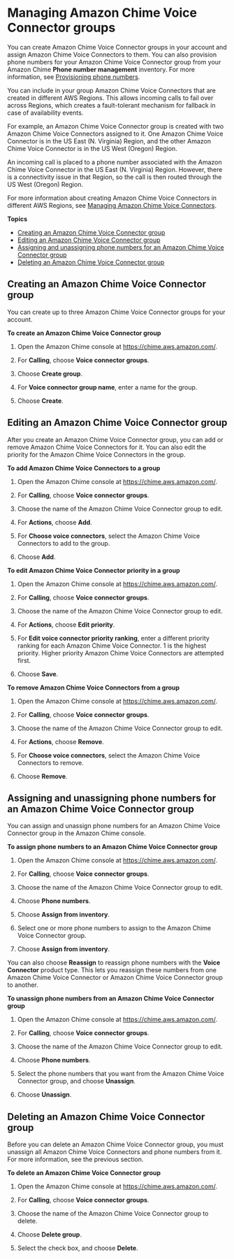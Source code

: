 # Managing Amazon Chime Voice Connector groups<a name="voice-connector-groups"></a>

You can create Amazon Chime Voice Connector groups in your account and assign Amazon Chime Voice Connectors to them\. You can also provision phone numbers for your Amazon Chime Voice Connector group from your Amazon Chime **Phone number management** inventory\. For more information, see [Provisioning phone numbers](provision-phone.md)\.

You can include in your group Amazon Chime Voice Connectors that are created in different AWS Regions\. This allows incoming calls to fail over across Regions, which creates a fault\-tolerant mechanism for fallback in case of availability events\.

For example, an Amazon Chime Voice Connector group is created with two Amazon Chime Voice Connectors assigned to it\. One Amazon Chime Voice Connector is in the US East \(N\. Virginia\) Region, and the other Amazon Chime Voice Connector is in the US West \(Oregon\) Region\.

An incoming call is placed to a phone number associated with the Amazon Chime Voice Connector in the US East \(N\. Virginia\) Region\. However, there is a connectivity issue in that Region, so the call is then routed through the US West \(Oregon\) Region\.

For more information about creating Amazon Chime Voice Connectors in different AWS Regions, see [Managing Amazon Chime Voice Connectors](voice-connectors.md)\.

**Topics**
+ [Creating an Amazon Chime Voice Connector group](#create-voicecon-group)
+ [Editing an Amazon Chime Voice Connector group](#edit-voicecon-group)
+ [Assigning and unassigning phone numbers for an Amazon Chime Voice Connector group](#assign-voicecon-group)
+ [Deleting an Amazon Chime Voice Connector group](#delete-voicecon-group)

## Creating an Amazon Chime Voice Connector group<a name="create-voicecon-group"></a>

You can create up to three Amazon Chime Voice Connector groups for your account\.

**To create an Amazon Chime Voice Connector group**

1. Open the Amazon Chime console at [https://chime\.aws\.amazon\.com/](https://chime.aws.amazon.com)\.

1. For **Calling**, choose **Voice connector groups**\.

1. Choose **Create group**\.

1. For **Voice connector group name**, enter a name for the group\.

1. Choose **Create**\.

## Editing an Amazon Chime Voice Connector group<a name="edit-voicecon-group"></a>

After you create an Amazon Chime Voice Connector group, you can add or remove Amazon Chime Voice Connectors for it\. You can also edit the priority for the Amazon Chime Voice Connectors in the group\.

**To add Amazon Chime Voice Connectors to a group**

1. Open the Amazon Chime console at [https://chime\.aws\.amazon\.com/](https://chime.aws.amazon.com)\.

1. For **Calling**, choose **Voice connector groups**\.

1. Choose the name of the Amazon Chime Voice Connector group to edit\.

1. For **Actions**, choose **Add**\.

1. For **Choose voice connectors**, select the Amazon Chime Voice Connectors to add to the group\.

1. Choose **Add**\.

**To edit Amazon Chime Voice Connector priority in a group**

1. Open the Amazon Chime console at [https://chime\.aws\.amazon\.com/](https://chime.aws.amazon.com)\.

1. For **Calling**, choose **Voice connector groups**\.

1. Choose the name of the Amazon Chime Voice Connector group to edit\.

1. For **Actions**, choose **Edit priority**\.

1. For **Edit voice connector priority ranking**, enter a different priority ranking for each Amazon Chime Voice Connector\. 1 is the highest priority\. Higher priority Amazon Chime Voice Connectors are attempted first\.

1. Choose **Save**\.

**To remove Amazon Chime Voice Connectors from a group**

1. Open the Amazon Chime console at [https://chime\.aws\.amazon\.com/](https://chime.aws.amazon.com)\.

1. For **Calling**, choose **Voice connector groups**\.

1. Choose the name of the Amazon Chime Voice Connector group to edit\.

1. For **Actions**, choose **Remove**\.

1. For **Choose voice connectors**, select the Amazon Chime Voice Connectors to remove\.

1. Choose **Remove**\.

## Assigning and unassigning phone numbers for an Amazon Chime Voice Connector group<a name="assign-voicecon-group"></a>

You can assign and unassign phone numbers for an Amazon Chime Voice Connector group in the Amazon Chime console\.

**To assign phone numbers to an Amazon Chime Voice Connector group**

1. Open the Amazon Chime console at [https://chime\.aws\.amazon\.com/](https://chime.aws.amazon.com)\.

1. For **Calling**, choose **Voice connector groups**\.

1. Choose the name of the Amazon Chime Voice Connector group to edit\.

1. Choose **Phone numbers**\.

1. Choose **Assign from inventory**\.

1. Select one or more phone numbers to assign to the Amazon Chime Voice Connector group\.

1. Choose **Assign from inventory**\.

You can also choose **Reassign** to reassign phone numbers with the **Voice Connector** product type\. This lets you reassign these numbers from one Amazon Chime Voice Connector or Amazon Chime Voice Connector group to another\.

**To unassign phone numbers from an Amazon Chime Voice Connector group**

1. Open the Amazon Chime console at [https://chime\.aws\.amazon\.com/](https://chime.aws.amazon.com)\.

1. For **Calling**, choose **Voice connector groups**\.

1. Choose the name of the Amazon Chime Voice Connector group to edit\.

1. Choose **Phone numbers**\.

1. Select the phone numbers that you want from the Amazon Chime Voice Connector group, and choose **Unassign**\.

1. Choose **Unassign**\.

## Deleting an Amazon Chime Voice Connector group<a name="delete-voicecon-group"></a>

Before you can delete an Amazon Chime Voice Connector group, you must unassign all Amazon Chime Voice Connectors and phone numbers from it\. For more information, see the previous section\.

**To delete an Amazon Chime Voice Connector group**

1. Open the Amazon Chime console at [https://chime\.aws\.amazon\.com/](https://chime.aws.amazon.com)\.

1. For **Calling**, choose **Voice connector groups**\.

1. Choose the name of the Amazon Chime Voice Connector group to delete\.

1. Choose **Delete group**\.

1. Select the check box, and choose **Delete**\.